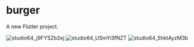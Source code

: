 # burger

A new Flutter project.

![studio64_j9FYSZb2ej](https://user-images.githubusercontent.com/94138023/213715274-719b4287-7332-4768-99d5-9de3ffce06da.png)
![studio64_USmYi3fNZT](https://user-images.githubusercontent.com/94138023/213715286-3cf00a80-7317-4cca-b1b1-880253c3aec8.png)
![studio64_5hktAyzM3b](https://user-images.githubusercontent.com/94138023/213715649-4e575ac1-e01a-47d4-995b-eddfeadf6ead.png)
